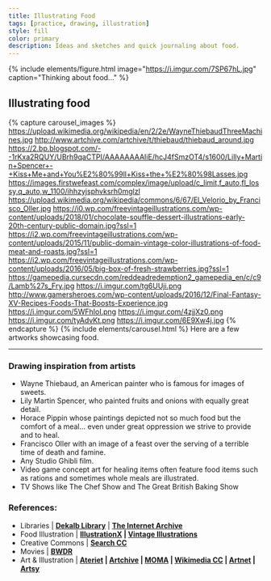 ```yaml
---
title: Illustrating Food
tags: [practice, drawing, illustration]
style: fill
color: primary
description: Ideas and sketches and quick journaling about food.
---
```


{% include elements/figure.html image="https://i.imgur.com/7SP67hL.jpg" caption="Thinking about food..." %}

## Illustrating food

{% capture carousel_images %}
https://upload.wikimedia.org/wikipedia/en/2/2e/WayneThiebaudThreeMachines.jpg
http://www.artchive.com/artchive/t/thiebaud/thiebaud_around.jpg
https://2.bp.blogspot.com/--1rKxa2RQUY/UBrh9qaCTPI/AAAAAAAAIiE/hcJ4fSmzOT4/s1600/Lilly+Martin+Spencer+-+Kiss+Me+and+You%E2%80%99ll+Kiss+the+%E2%80%98Lasses.jpg
https://images.firstwefeast.com/complex/image/upload/c_limit,f_auto,fl_lossy,q_auto,w_1100/ihhzyjsphvksrh0mglzl
https://upload.wikimedia.org/wikipedia/commons/6/67/El_Velorio_by_Francisco_Oller.jpg
https://i0.wp.com/freevintageillustrations.com/wp-content/uploads/2018/01/chocolate-souffle-dessert-illustrations-early-20th-century-public-domain.jpg?ssl=1
https://i2.wp.com/freevintageillustrations.com/wp-content/uploads/2015/11/public-domain-vintage-color-illustrations-of-food-meat-and-roasts.jpg?ssl=1
https://i2.wp.com/freevintageillustrations.com/wp-content/uploads/2016/05/big-box-of-fresh-strawberries.jpg?ssl=1
https://gamepedia.cursecdn.com/reddeadredemption2_gamepedia_en/c/c9/Lamb%27s_Fry.jpg
https://i.imgur.com/tg6UUji.png
http://www.gamersheroes.com/wp-content/uploads/2016/12/Final-Fantasy-XV-Recipes-Foods-That-Boosts-Experience.jpg
https://i.imgur.com/5WFhIoI.png
https://i.imgur.com/4zjjXz0.png
https://i.imgur.com/tyAdvKt.png
https://i.imgur.com/6E9Xw4j.jpg
{% endcapture %}
{% include elements/carousel.html %}
Here are a few artworks showcasing food.
___


### Drawing inspiration from artists 

+ Wayne Thiebaud, an American painter who is famous for images of sweets.
+ Lily Martin Spencer, who painted fruits and onions with equally great detail.
+ Horace Pippin whose paintings depicted not so much food but the comfort of a meal... even under great oppression we strive to provide and to heal. 
+ Francisco Oller with an image of a feast over the serving of a terrible time of death and famine.
+ Any Studio Ghibli film.
+ Video game concept art for healing items often feature food items such as rations and sometimes whole meals are illustrated.
+ TV Shows like The Chef Show and The Great British Baking Show



### References:

+ Libraries  | **[Dekalb Library](https://dekalblibrary.org/)** | **[The Internet Archive](https://archive.org)**
+ Food Illustration | **[IllustrationX](illustrationx.com) | [Vintage Illustrations](freevintageillustrations.com)**
+ Creative Commons | **[Search CC](search.creativecommons.org)**
+ Movies | **[BWDR](brightwalldarkroom.com)**
+ Art & Illustration | **[Ateriet](ateriet.com) | [Artchive](artchive.com) | [MOMA](moma.org) | [Wikimedia CC](commons.wikimedia.org/) | [Artnet](artnet.com) | [Artsy](artsy.net)**
